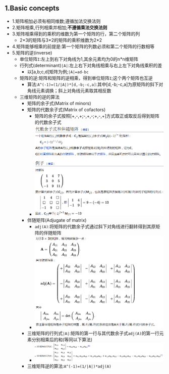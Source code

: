 ## 1.Basic concepts
- 1.矩阵相加必须有相同维数;遵循加法交换法则
- 2.矩阵相乘,行列相乘并相加;**不遵循乘法交换法则**
- 3.矩阵相乘得到的乘积的维数为第一个矩阵的行，第二个矩阵的列
    - 2\*3的矩阵与3\*2的矩阵的乘积维数为2\*2
- 4.矩阵能够相乘的前提是:第一个矩阵的列数必须和第二个矩阵的行数相等
- 5.矩阵的逆(inverse)
    - 单位矩阵`I`:左上到右下对角线为1,其余元素均为0的n\*n维矩阵
    - 行列式(determinant)`|A|`:左上右下对角线相乘与右上左下对角线乘积的差
        - 以[a,b;c,d]矩阵为例;`|A|=ad-bc`
    - 矩阵的逆:矩阵和矩阵的逆相乘，得到单位矩阵`I`;这个两个矩阵也互逆
        - 算法:`A^(-1)=(1/|A|)*[d,-b;-c,a]`:其中[d,-b;-c,a]为原矩阵的斜下对角线元素调换；斜上对角线元素取其相反数
    - 三维矩阵的逆的算法
        - 矩阵的余子式(Matrix of minors)
        - 矩阵的代数余子式(Matrix of cofactors)
            - 矩阵的余子式按照[+,-,+;-,+,-;+,-,+]方式取正或取反后得到矩阵的代数余子式
            - ![1](./1/1.1.png)
        - 伴随矩阵(Adjugate of matrix)
            - `adj(A)`:将矩阵的代数余子式通过斜下对角线进行翻转得到其原矩阵的伴随矩阵
            - ![3](./1/1.3.png)
        - 三维矩阵的行列式`|A|`:矩阵的第一行与其代数余子式`adj(A)`的第一行元素分别相乘后的和(等同以下算法)
            - ![2](./1/1.2.png)
        - 三维矩阵逆的算法:`A^(-1)=(1/|A|)*adj(A)`
        